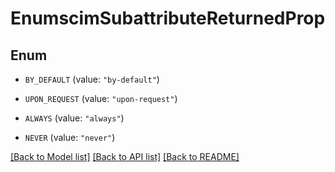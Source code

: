 # EnumscimSubattributeReturnedProp

## Enum


* `BY_DEFAULT` (value: `"by-default"`)

* `UPON_REQUEST` (value: `"upon-request"`)

* `ALWAYS` (value: `"always"`)

* `NEVER` (value: `"never"`)


[[Back to Model list]](../README.md#documentation-for-models) [[Back to API list]](../README.md#documentation-for-api-endpoints) [[Back to README]](../README.md)


